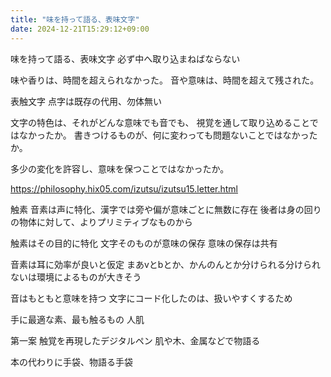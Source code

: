 ```yaml
---
title: "味を持って語る、表味文字"
date: 2024-12-21T15:29:12+09:00
---
```

味を持って語る、表味文字
必ず中へ取り込まねばならない

味や香りは、時間を超えられなかった。
音や意味は、時間を超えて残された。

表触文字
点字は既存の代用、勿体無い

文字の特色は、それがどんな意味でも音でも、
視覚を通して取り込めることではなかったか。
書きつけるものが、何に変わっても問題ないことではなかったか。

多少の変化を許容し、意味を保つことではなかったか。

https://philosophy.hix05.com/izutsu/izutsu15.letter.html

触素
音素は声に特化、漢字では旁や偏が意味ごとに無数に存在
後者は身の回りの物体に対して、よりプリミティブなものから

触素はその目的に特化
文字そのものが意味の保存
意味の保存は共有

音素は耳に効率が良いと仮定
まあvとbとか、かんのんとか分けられる分けられないは環境によるものが大きそう

音はもともと意味を持つ
文字にコード化したのは、扱いやすくするため

手に最適な素、最も触るもの
人肌

第一案
触覚を再現したデジタルペン
肌や木、金属などで物語る

本の代わりに手袋、物語る手袋
